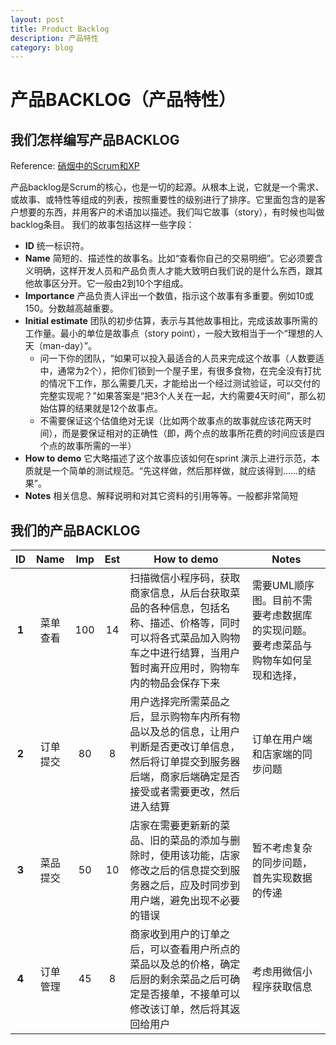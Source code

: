 ```yaml
---
layout: post
title: Product Backlog
description: 产品特性
category: blog
---
```


# 产品BACKLOG（产品特性）
## 我们怎样编写产品BACKLOG
Reference: [硝烟中的Scrum和XP](http://www.infoq.com/cn/minibooks/scrum-xp-from-the-trenches)

产品backlog是Scrum的核心，也是一切的起源。从根本上说，它就是一个需求、或故事、或特性等组成的列表，按照重要性的级别进行了排序。它里面包含的是客户想要的东西，并用客户的术语加以描述。我们叫它故事（story），有时候也叫做backlog条目。
我们的故事包括这样一些字段：
* **ID** 统一标识符。
* **Name** 简短的、描述性的故事名。比如“查看你自己的交易明细”。它必须要含义明确，这样开发人员和产品负责人才能大致明白我们说的是什么东西，跟其他故事区分开。它一般由2到10个字组成。
* **Importance** 产品负责人评出一个数值，指示这个故事有多重要。例如10或150。分数越高越重要。
* **Initial estimate** 团队的初步估算，表示与其他故事相比，完成该故事所需的工作量。最小的单位是故事点（story point），一般大致相当于一个“理想的人天（man-day）”。
    - 问一下你的团队，“如果可以投入最适合的人员来完成这个故事（人数要适中，通常为2个），把你们锁到一个屋子里，有很多食物，在完全没有打扰的情况下工作，那么需要几天，才能给出一个经过测试验证，可以交付的完整实现呢？”如果答案是“把3个人关在一起，大约需要4天时间”，那么初始估算的结果就是12个故事点。
    - 不需要保证这个估值绝对无误（比如两个故事点的故事就应该花两天时间），而是要保证相对的正确性（即，两个点的故事所花费的时间应该是四个点的故事所需的一半）
* **How to demo** 它大略描述了这个故事应该如何在sprint 演示上进行示范，本质就是一个简单的测试规范。“先这样做，然后那样做，就应该得到……的结果”。
* **Notes** 相关信息、解释说明和对其它资料的引用等等。一般都非常简短

## 我们的产品BACKLOG
| ID | Name | Imp | Est | How to demo | Notes |
| :--: | :--: | :--: | :--: | ----------- | ------------ |
| **1** | 菜单查看 | 100 | 14 | 扫描微信小程序码，获取商家信息，从后台获取菜品的各种信息，包括名称、描述、价格等，同时可以将各式菜品加入购物车之中进行结算，当用户暂时离开应用时，购物车内的物品会保存下来 | 需要UML顺序图。目前不需要考虑数据库的实现问题。要考虑菜品与购物车如何呈现和选择， |
| **2** | 订单提交 | 80 | 8 | 用户选择完所需菜品之后，显示购物车内所有物品以及总的信息，让用户判断是否更改订单信息，然后将订单提交到服务器后端，商家后端确定是否接受或者需要更改，然后进入结算 | 订单在用户端和店家端的同步问题 |
| **3** | 菜品提交 | 50 | 10 | 店家在需要更新新的菜品、旧的菜品的添加与删除时，使用该功能，店家修改之后的信息提交到服务器之后，应及时同步到用户端，避免出现不必要的错误 | 暂不考虑复杂的同步问题，首先实现数据的传递 |
| **4** | 订单管理 | 45 | 8 | 商家收到用户的订单之后，可以查看用户所点的菜品以及总的价格，确定后厨的剩余菜品之后可确定是否接单，不接单可以修改该订单，然后将其返回给用户 | 考虑用微信小程序获取信息 |